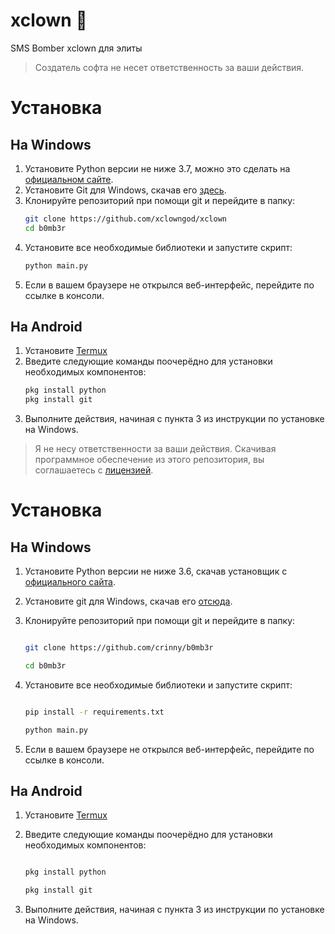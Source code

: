 # xclown 🤡
SMS Bomber xclown для элиты

> Создатель софта не несет ответственность за ваши действия.
# Установка
## На Windows
1. Установите Python версии не ниже 3.7, можно это сделать на [официальном сайте](https://www.python.org/downloads/).
2. Установите Git для Windows, скачав его [здесь](https://git-scm.com/download/win).
3. Клонируйте репозиторий при помощи git и перейдите в папку:
    ```bash
    git clone https://github.com/xclowngod/xclown
    cd b0mb3r
    ```
4. Установите все необходимые библиотеки и запустите скрипт:
    ```bash
    python main.py
    ```
5. Если в вашем браузере не открылся веб-интерфейс, перейдите по ссылке в консоли.

## На Android
1. Установите [Termux](https://play.google.com/store/apps/details?id=com.termux&hl=ru)
2. Введите следующие команды поочерёдно для установки необходимых компонентов:
    ```bash
    pkg install python
    pkg install git
    ```
3. Выполните действия, начиная с пункта 3 из инструкции по установке на Windows.




> Я не несу ответственности за ваши действия. Скачивая программное обеспечение из этого репозитория, вы соглашаетесь с [лицензией](https://github.com/crinny/b0mb3r/blob/master/LICENSE).

# Установка

## На Windows

1. Установите Python версии не ниже 3.6, скачав установщик с [официального сайта](https://www.python.org/downloads/).

2. Установите git для Windows, скачав его [отсюда](https://git-scm.com/download/win).

3. Клонируйте репозиторий при помощи git и перейдите в папку:

    ```bash

    git clone https://github.com/crinny/b0mb3r

    cd b0mb3r

    ```

4. Установите все необходимые библиотеки и запустите скрипт:

    ```bash

    pip install -r requirements.txt

    python main.py

    ```

5. Если в вашем браузере не открылся веб-интерфейс, перейдите по ссылке в консоли.



## На Android

1. Установите [Termux](https://play.google.com/store/apps/details?id=com.termux&hl=ru)

2. Введите следующие команды поочерёдно для установки необходимых компонентов:

    ```bash

    pkg install python

    pkg install git

    ```

3. Выполните действия, начиная с пункта 3 из инструкции по установке на Windows.
